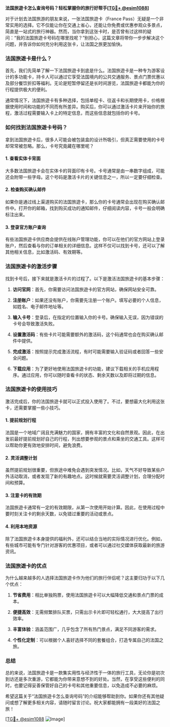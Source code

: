 **法国旅遊卡怎么查询号码？轻松掌握你的旅行好帮手[[TG💪+ @esim1088](https://t.me/s/esim1088)]**

对于计划去法国旅游的朋友来说，一张法国旅遊卡（France Pass）无疑是一个非常实用的选择。它不仅能让你在交通上省心，还能让你免费或优惠参观众多景点，简直是一站式的旅行神器。然而，当你拿到这张卡时，是否曾有过这样的疑问：“我的法国旅遊卡号码在哪里找呢？”别担心，这篇文章将带你一步步解决这个问题，并告诉你如何充分利用这张卡，让法国之旅更加愉快。

### 法国旅遊卡是什么？

首先，我们先简单了解一下法国旅遊卡到底是什么。法国旅遊卡是一种专为游客设计的多功能卡，持卡人可以通过它享受法国境内的公共交通服务、景点门票优惠以及部分餐饮折扣等福利。无论是短暂停留还是长时间游览，法国旅遊卡都能为你的行程提供极大的便利。

通常情况下，法国旅遊卡有多种选择，包括单程卡、往返卡和长期使用卡，价格根据使用时间和功能的不同而有所差异。购买后，你可以通过激活卡片来开始你的旅程，激活过程需要输入卡上的特定信息，而这些信息就包括你的卡号。

### 如何找到法国旅遊卡号码？

拿到法国旅遊卡后，很多人可能会被包装盒的设计所吸引，但真正需要使用的卡号却常常被忽略。那么，卡号究竟藏在哪里呢？

#### 1. 查看实体卡背面

大多数法国旅遊卡会在实体卡的背面印有卡号。卡号通常是由一串数字组成，可能还会附带一些字母。这个号码是激活卡片的关键信息之一，所以一定要仔细检查。

#### 2. 检查购买确认邮件

如果你是通过线上渠道购买的法国旅遊卡，那么你的卡号通常会出现在购买确认邮件中。打开你的邮箱，找到购买成功的通知邮件，仔细阅读内容，卡号一般会明确标注出来。

#### 3. 登录官方账户查询

有些法国旅遊卡供应商会提供在线账户管理功能，你可以在他们的官方网站上登录账户，然后查看与你的订单相关的详细信息。这样不仅可以找到卡号，还可以了解其他相关信息，比如激活码、有效期等。

### 法国旅遊卡的激活步骤

找到卡号后，接下来就是激活卡片的过程了。以下是激活法国旅遊卡的基本步骤：

1. **访问官网**：首先，你需要访问法国旅遊卡的官方网站，确保网站安全可靠。
   
2. **注册账户**：如果还没有账户，你需要先注册一个账户。填写必要的个人信息，如姓名、电子邮件地址等。

3. **输入卡号**：登录后，在指定的位置输入你的卡号。确保输入无误，因为错误的卡号会导致激活失败。

4. **设置激活码**：有些卡片可能需要额外的激活码，这个码通常也会在购买确认邮件中提供。

5. **完成激活**：按照提示完成激活流程，有时可能需要输入验证码或者回答一些安全问题。

6. **下载应用**：为了更好地使用法国旅遊卡的功能，建议下载相关的手机应用程序。通过应用，你可以随时查看卡的状态、剩余天数以及即将过期的信息。

### 法国旅遊卡的使用技巧

激活完成后，你的法国旅遊卡就可以正式投入使用了。不过，要想最大化利用这张卡，还需要掌握一些小技巧。

#### 1. 提前规划行程

法国是一个地域广阔且充满魅力的国家，拥有丰富的文化和自然景观。因此，在出发前最好提前规划好自己的行程，列出想要参观的景点和乘坐的交通工具。这样可以帮助你更有效地安排时间，避免浪费。

#### 2. 灵活调整计划

虽然提前规划很重要，但旅途中难免会遇到突发情况。比如，天气不好导致某些户外活动取消，或者发现了新的有趣地点。这时候就需要灵活调整计划，合理分配时间和预算。

#### 3. 注意卡的有效期

法国旅遊卡通常有一定的有效期限，从第一次使用开始计算。因此，在使用过程中要时刻关注卡的剩余天数，以免错过重要的活动或景点。

#### 4. 利用本地资源

除了法国旅遊卡本身提供的福利外，还可以结合当地的实际情况进行优化。例如，有些城市可能有专门针对游客的优惠项目，或者可以通过社交媒体获取最新的旅游资讯。

### 法国旅遊卡的优点

为什么越来越多的人选择法国旅遊卡作为他们的旅行伴侣呢？这主要归功于以下几个优点：

1. **节省费用**：相比单独购票，使用法国旅遊卡可以大幅降低交通和景点门票的成本。

2. **便捷高效**：无需频繁排队买票，只需出示卡片即可轻松通行，大大提高了出行效率。

3. **丰富体验**：涵盖范围广，几乎包含了所有热门景点，满足不同游客的需求。

4. **个性化定制**：可以根据个人喜好选择不同的套餐组合，打造专属自己的法国之旅。

### 总结

总的来说，法国旅遊卡是一款集实用性与经济性于一体的旅行工具，无论你是初次到访还是多次重游，它都能为你带来意想不到的好处。当然，在享受这些便利的同时，也要记得妥善保管好自己的卡号和其他重要信息，以免造成不必要的麻烦。

希望这篇关于“法国旅遊卡怎么查询号码”的介绍能够帮助到你。如果你还有其他疑问或想了解更多相关内容，请随时留言讨论。祝大家都能拥有一段美好的法国之旅！

[[TG💪+ @esim1088](https://t.me/s/esim1088) ![Image](https://i.postimg.cc/4NQfJmqS/Snipaste-2025-05-13-00-14-12.png)]